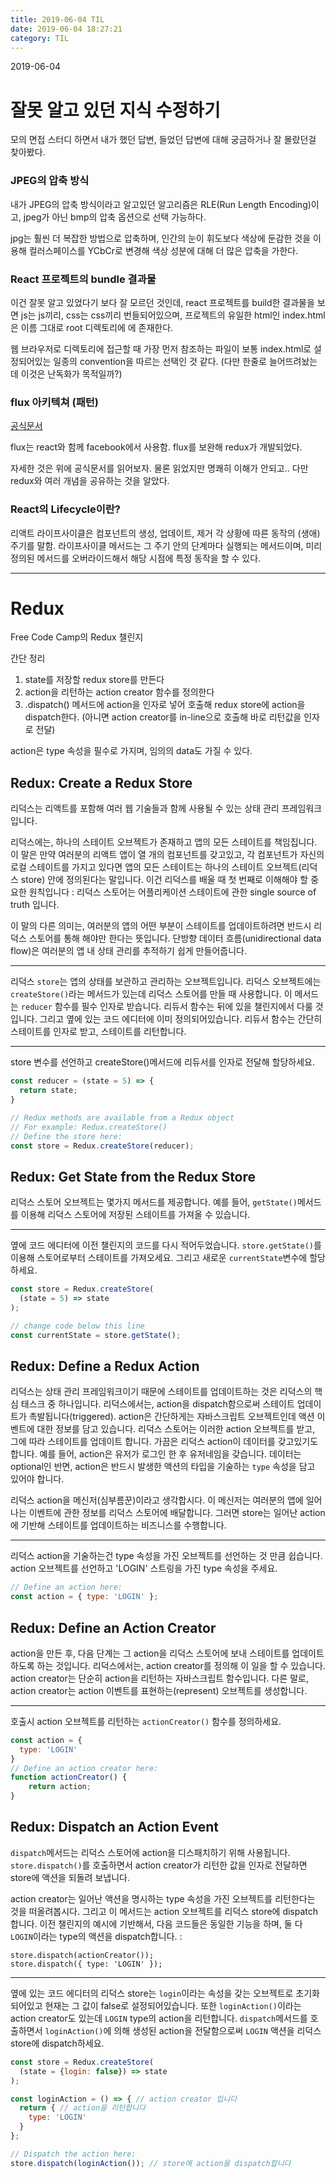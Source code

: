```yaml
---
title: 2019-06-04 TIL
date: 2019-06-04 18:27:21
category: TIL
---
```

2019-06-04

# 잘못 알고 있던 지식 수정하기

모의 면접 스터디 하면서 내가 했던 답변, 들었던 답변에 대해 궁금하거나 잘 몰랐던걸 찾아봤다.

### JPEG의 압축 방식
내가 JPEG의 압축 방식이라고 알고있던 알고리즘은 RLE(Run Length Encoding)이고, jpeg가 아닌 bmp의 압축 옵션으로 선택 가능하다.

jpg는 훨씬 더 복잡한 방법으로 압축하며, 인간의 눈이 휘도보다 색상에 둔감한 것을 이용해 컬러스페이스를 YCbCr로 변경해 색상 성분에 대해 더 많은 압축을 가한다.

### React 프로젝트의 bundle 결과물
이건 잘못 알고 있었다기 보다 잘 모르던 것인데,
react 프로젝트를 build한 결과물을 보면 js는 js끼리, css는 css끼리 번들되어있으며, 프로젝트의 유일한 html인 index.html은 이름 그대로 root 디렉토리에 에 존재한다.

웹 브라우저로 디렉토리에 접근할 때 가장 먼저 참조하는 파일이 보통 index.html로 설정되어있는 일종의 convention을 따르는 선택인 것 같다. (다만 한줄로 늘어뜨려놨는데 이것은 난독화가 목적일까?)

### flux 아키텍쳐 (패턴)
[공식문서](https://haruair.github.io/flux/docs/overview.html)

flux는 react와 함께 facebook에서 사용함. flux를 보완해 redux가 개발되었다.

자세한 것은 위에 공식문서를 읽어보자. 물론 읽었지만 명쾌히 이해가 안되고.. 다만 redux와 여러 개념을 공유하는 것을 알았다.

### React의 Lifecycle이란?

리액트 라이프사이클은 컴포넌트의 생성, 업데이트, 제거 각 상황에 따른 동작의 (생애)주기를 말함.
라이프사이클 메서드는 그 주기 안의 단계마다 실행되는 메서드이며, 미리 정의된 메서드를 오버라이드해서 해당 시점에 특정 동작을 할 수 있다.

---


# Redux

Free Code Camp의 Redux 챌린지

간단 정리
1. state를 저장할 redux store를 만든다
2. action을 리턴하는 action creator 함수를 정의한다
3. .dispatch() 메서드에 action을 인자로 넣어 호출해 redux store에 action을 dispatch한다.
(아니면 action creator를 in-line으로 호출해 바로 리턴값을 인자로 전달)

action은 type 속성을 필수로 가지며, 임의의 data도 가질 수 있다.


## Redux: Create a Redux Store

리덕스는 리액트를 포함해 여러 웹 기술들과 함께 사용될 수 있는 상태 관리 프레임워크입니다.

리덕스에는, 하나의 스테이트 오브젝트가 존재하고 앱의 모든 스테이트를 책임집니다. 이 말은 만약 여러분의 리액트 앱이 열 개의 컴포넌트를 갖고있고, 각 컴포넌트가 자신의 로컬 스테이트를 가지고 있다면 앱의 모든 스테이트는 하나의 스테이트 오브젝트(리덕스 store) 안에 정의된다는 말입니다. 이건 리덕스를 배울 때 첫 번째로 이해해야 할 중요한 원칙입니다 : 리덕스 스토어는 어플리케이션 스테이트에 관한 single source of truth 입니다.

이 말의 다른 의미는, 여러분의 앱의 어떤 부분이 스테이트를 업데이트하려면 반드시 리덕스 스토어를 통해 해야만 한다는 뜻입니다. 단방향 데이터 흐름(unidirectional data flow)은 여러분의 앱 내 상태 관리를 추적하기 쉽게 만들어줍니다.

---

리덕스 `store`는 앱의 상태를 보관하고 관리하는 오브젝트입니다. 리덕스 오브젝트에는 `createStore()`라는 메서드가 있는데 리덕스 스토어를 만들 때 사용합니다. 이 메서드는 `reducer` 함수를 필수 인자로 받습니다. 리듀서 함수는 뒤에 있을 챌린지에서 다룰 것입니다. 그리고 옆에 있는 코드 에디터에 이미 정의되어있습니다. 리듀서 함수는 간단히 스테이트를 인자로 받고, 스테이트를 리턴합니다.

---

store 변수를 선언하고 createStore()메서드에 리듀서를 인자로 전달해 할당하세요.

```javascript
const reducer = (state = 5) => {
  return state;
}

// Redux methods are available from a Redux object
// For example: Redux.createStore()
// Define the store here:
const store = Redux.createStore(reducer);

```


## Redux: Get State from the Redux Store

리덕스 스토어 오브젝트는 몇가지 메서드를 제공합니다. 예를 들어, `getState()`메서드를 이용해 리덕스 스토어에 저장된 스테이트를 가져올 수 있습니다.

---

옆에 코드 에디터에 이전 챌린지의 코드를 다시 적어두었습니다. `store.getState()`를 이용해 스토어로부터 스테이트를 가져오세요. 그리고 새로운 `currentState`변수에 할당하세요.

```javascript
const store = Redux.createStore(
  (state = 5) => state
);

// change code below this line
const currentState = store.getState();
```



## Redux: Define a Redux Action

리덕스는 상태 관리 프레임워크이기 때문에 스테이트를 업데이트하는 것은 리덕스의 핵심 태스크 중 하나입니다. 리덕스에서는, action을 dispatch함으로써 스테이트 업데이트가 촉발됩니다(triggered). action은 간단하게는 자바스크립트 오브젝트인데 액션 이벤트에 대한 정보를 담고 있습니다. 리덕스 스토어는 이러한 action 오브젝트를 받고, 그에 따라 스테이트를 업데이트 합니다. 가끔은 리덕스 action이 데이터를 갖고있기도 합니다. 예를 들어, action은 유저가 로그인 한 후 유저네임을 갖습니다. 데이터는 optional인 반면, action은 반드시 발생한 액션의 타입을 기술하는 `type` 속성을 담고 있어야 합니다.

리덕스 action을 메신저(심부름꾼)이라고 생각합시다. 이 메신저는 여러분의 앱에 일어나는 이벤트에 관한 정보를 리덕스 스토어에 배달합니다. 그러면 store는 일어난 action에 기반해 스테이트를 업데이트하는 비즈니스를 수행합니다.

---

리덕스 action을 기술하는건 type 속성을 가진 오브젝트를 선언하는 것 만큼 쉽습니다. action 오브젝트를 선언하고 'LOGIN' 스트링을 가진 type 속성을 주세요.

```javascript
// Define an action here:
const action = { type: 'LOGIN' };
```



## Redux: Define an Action Creator

action을 만든 후, 다음 단계는 그 action을 리덕스 스토어에 보내 스테이트를 업데이트 하도록 하는 것입니다. 리덕스에서는, action creator를 정의해 이 일을 할 수 있습니다. action creator는 단순히 action을 리턴하는 자바스크립트 함수입니다. 다른 말로, action creator는 action 이벤트를 표현하는(represent) 오브젝트를 생성합니다.

---

호출시 action 오브젝트를 리턴하는 `actionCreator()` 함수를 정의하세요.

```javascript
const action = {
  type: 'LOGIN'
}
// Define an action creator here:
function actionCreator() {
    return action;
}
```



## Redux: Dispatch an Action Event

`dispatch`메서드는 리덕스 스토어에 action을 디스패치하기 위해 사용됩니다. `store.dispatch()`를 호출하면서 action creator가 리턴한 값을 인자로 전달하면 store에 액션을 되돌려 보냅니다.

action creator는 일어난 액션을 명시하는 type 속성을 가진 오브젝트를 리턴한다는 것을 떠올려봅시다. 그리고 이 메서드는 action 오브젝트를 리덕스 store에 dispatch합니다. 이전 챌린지의 예시에 기반해서, 다음 코드들은 동일한 기능을 하며, 둘 다 `LOGIN`이라는 type의 액션을 dispatch합니다. :

```
store.dispatch(actionCreator());
store.dispatch({ type: 'LOGIN' });
```

---

옆에 있는 코드 에디터의 리덕스 store는 `login`이라는 속성을 갖는 오브젝트로 초기화되어있고 현재는 그 값이 false로 설정되어있습니다. 또한 `loginAction()`이라는 action creator도 있는데 `LOGIN` type의 action을 리턴합니다. `dispatch`메서드를 호출하면서 `loginAction()`에 의해 생성된 action을 전달함으로써 `LOGIN` 액션을 리덕스 store에 dispatch하세요.

```javascript
const store = Redux.createStore(
  (state = {login: false}) => state
);

const loginAction = () => { // action creator 입니다
  return { // action을 리턴합니다
    type: 'LOGIN'
  }
};

// Dispatch the action here:
store.dispatch(loginAction()); // store에 action을 dispatch합니다
```

